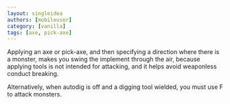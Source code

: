 ```yaml
---
layout: singleidea
authors: [mobileuser]
category: [vanilla]
tags: [axe, pick-axe]
---
```

Applying an axe or pick-axe, and then specifying a direction where there is a monster, makes you swing the implement through the air, because applying tools is not intended for attacking, and it helps avoid weaponless conduct breaking.

Alternatively, when autodig is off and a digging tool wielded, you must use F to attack monsters.
